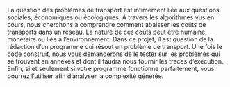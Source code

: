 La question des problèmes de transport est intimement liée aux questions sociales, économiques ou
écologiques. A travers les algorithmes vus en cours, nous cherchons à comprendre comment abaisser
les coûts de transports dans un réseau. La nature de ces coûts peut être humaine, monétaire ou liée à
l’environnement.
Dans ce projet, il est question de la rédaction d’un programme qui résout un problème de transport.
Une fois le code construit, nous vous demanderons de le tester sur les problèmes qui se trouvent en
annexes et dont il faudra nous fournir les traces d’exécution. Enfin, si et seulement si votre programme
fonctionne parfaitement, vous pourrez l’utiliser afin d’analyser la complexité générée.
